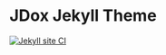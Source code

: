 # JDox Jekyll Theme

[![Jekyll site CI](https://github.com/aliifam/jdox/actions/workflows/jekyll.yml/badge.svg?branch=master)](https://github.com/aliifam/jdox/actions/workflows/jekyll.yml)
